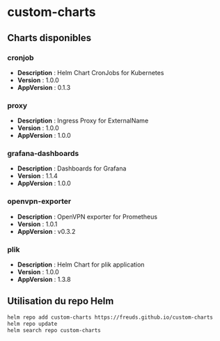 # custom-charts

## Charts disponibles

### cronjob

- **Description** : Helm Chart CronJobs for Kubernetes
- **Version** : 1.0.0
- **AppVersion** : 0.1.3

### proxy

- **Description** : Ingress Proxy for ExternalName
- **Version** : 1.0.0
- **AppVersion** : 1.0.0

### grafana-dashboards

- **Description** : Dashboards for Grafana
- **Version** : 1.1.4
- **AppVersion** : 1.0.0

### openvpn-exporter

- **Description** : OpenVPN exporter for Prometheus
- **Version** : 1.0.1
- **AppVersion** : v0.3.2

### plik

- **Description** : Helm Chart for plik application
- **Version** : 1.0.0
- **AppVersion** : 1.3.8

## Utilisation du repo Helm

```sh
helm repo add custom-charts https://freuds.github.io/custom-charts
helm repo update
helm search repo custom-charts
```
